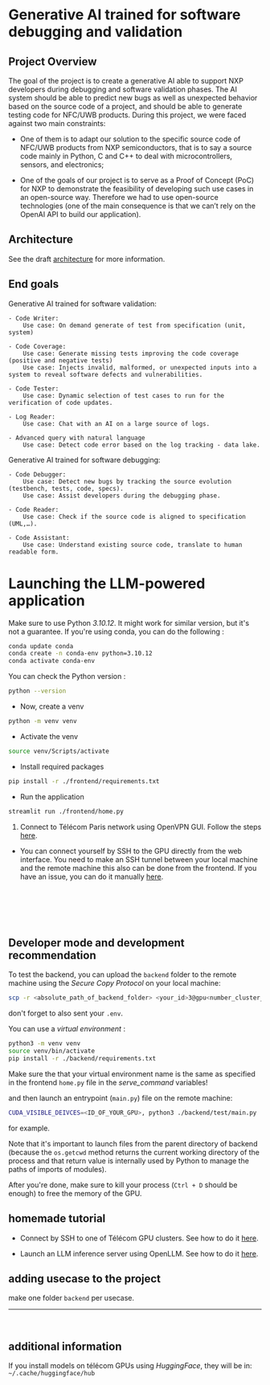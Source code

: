 # Generative AI trained for software debugging and validation

## Project Overview

The goal of the project is to create a generative AI able to support NXP developers during debugging and software validation phases. The AI system should be able to predict new bugs as well as unexpected behavior based on the source code of a project, and should be able to generate testing code for NFC/UWB products. During this project, we were faced against two main constraints:

- One of them is to adapt our solution to the specific source code of NFC/UWB products from NXP semiconductors, that is to say a source code mainly in Python, C and C++ to deal with microcontrollers, sensors, and electronics;

- One of the goals of our project is to serve as a Proof of Concept (PoC) for NXP to demonstrate the feasibility of developing such use cases in an open-source way. Therefore we had to use open-source technologies (one of the main consequence is that we can’t rely on the OpenAI API to build our application).

## Architecture
See the draft [architecture](architecture/README.md) for more information. 

## End goals
Generative AI trained for software validation:

    - Code Writer:
        Use case: On demand generate of test from specification (unit, system)

    - Code Coverage:
        Use case: Generate missing tests improving the code coverage (positive and negative tests) 
        Use case: Injects invalid, malformed, or unexpected inputs into a system to reveal software defects and vulnerabilities.

    - Code Tester:
        Use case: Dynamic selection of test cases to run for the verification of code updates.

    - Log Reader:
        Use case: Chat with an AI on a large source of logs.

    - Advanced query with natural language
        Use case: Detect code error based on the log tracking - data lake.




Generative AI trained for software debugging:

    - Code Debugger:
        Use case: Detect new bugs by tracking the source evolution (testbench, tests, code, specs).
        Use case: Assist developers during the debugging phase.

    - Code Reader:
        Use case: Check if the source code is aligned to specification (UML,…).

    - Code Assistant:
        Use case: Understand existing source code, translate to human readable form.



# Launching the LLM-powered application


Make sure to use Python *3.10.12*. It might work for similar version, but it's not a guarantee. If you're using conda, you can do the following :

```bash
conda update conda
conda create -n conda-env python=3.10.12
conda activate conda-env
```

You can check the Python version :

```bash
python --version
```

- Now, create a venv

```bash
python -m venv venv
```


- Activate the venv

```bash
source venv/Scripts/activate
```
- Install required packages

```bash
pip install -r ./frontend/requirements.txt
```

- Run the application
```bash
streamlit run ./frontend/home.py
```


  1. Connect to Télécom Paris network using OpenVPN GUI. Follow the steps [here](https://eole.telecom-paris.fr/vos-services/services-numeriques/connexions-aux-reseaux/openvpn-avec-windows).



- You can connect yourself by SSH to the GPU directly from the web interface. You need to make an SSH tunnel between your local machine and the remote machine this also can be done from the frontend. If you have an issue, you can do it manually [here](resources/tunnel_SSH.md).


<br>
<br>
<br>
<br>

## Developer mode and development recommendation

To test the backend, you can upload the `backend` folder to the remote machine using the *Secure Copy Protocol* on your local machine:

```bash
scp -r <absolute_path_of_backend_folder> <your_id>3@gpu<number_cluster_gpu>.enst.fr:/home/infres/<your_id>
```

don't forget to also sent your `.env`.


You can use a *virtual environment* :

```bash
python3 -m venv venv
source venv/bin/activate
pip install -r ./backend/requirements.txt
```

Make sure the that your virtual environment name is the same as specified in the frontend ``home.py`` file in the *serve_command* variables!


and then launch an entrypoint (`main.py`) file on the remote machine:

```bash
CUDA_VISIBLE_DEIVCES=<ID_OF_YOUR_GPU>, python3 ./backend/test/main.py
``` 
for example. 

 Note that it's important to launch files from the parent directory of backend (because the `os.getcwd` method returns the current working directory of the process and that return value is internally used by Python to manage the paths of imports of modules).

 After you're done, make sure to kill your process (`Ctrl + D` should be enough) to free the memory of the GPU.


## homemade tutorial

-  Connect by SSH to one of Télécom GPU clusters. See how to do it [here](resources/GPU_access.md). 

- Launch an LLM inference server using OpenLLM. See how to do it [here](OpenLLM/OpenLLM.md).

     
 ## adding usecase to the project

make one folder `backend` per usecase.

--- 
<br>

## additional information
If you install models on télécom GPUs using *HuggingFace*, they will be in: 
`~/.cache/huggingface/hub`
